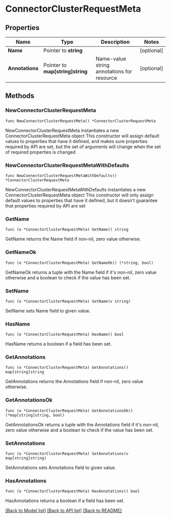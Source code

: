 # ConnectorClusterRequestMeta

## Properties

Name | Type | Description | Notes
------------ | ------------- | ------------- | -------------
**Name** | Pointer to **string** |  | [optional] 
**Annotations** | Pointer to **map[string]string** | Name-value string annotations for resource | [optional] 

## Methods

### NewConnectorClusterRequestMeta

`func NewConnectorClusterRequestMeta() *ConnectorClusterRequestMeta`

NewConnectorClusterRequestMeta instantiates a new ConnectorClusterRequestMeta object
This constructor will assign default values to properties that have it defined,
and makes sure properties required by API are set, but the set of arguments
will change when the set of required properties is changed

### NewConnectorClusterRequestMetaWithDefaults

`func NewConnectorClusterRequestMetaWithDefaults() *ConnectorClusterRequestMeta`

NewConnectorClusterRequestMetaWithDefaults instantiates a new ConnectorClusterRequestMeta object
This constructor will only assign default values to properties that have it defined,
but it doesn't guarantee that properties required by API are set

### GetName

`func (o *ConnectorClusterRequestMeta) GetName() string`

GetName returns the Name field if non-nil, zero value otherwise.

### GetNameOk

`func (o *ConnectorClusterRequestMeta) GetNameOk() (*string, bool)`

GetNameOk returns a tuple with the Name field if it's non-nil, zero value otherwise
and a boolean to check if the value has been set.

### SetName

`func (o *ConnectorClusterRequestMeta) SetName(v string)`

SetName sets Name field to given value.

### HasName

`func (o *ConnectorClusterRequestMeta) HasName() bool`

HasName returns a boolean if a field has been set.

### GetAnnotations

`func (o *ConnectorClusterRequestMeta) GetAnnotations() map[string]string`

GetAnnotations returns the Annotations field if non-nil, zero value otherwise.

### GetAnnotationsOk

`func (o *ConnectorClusterRequestMeta) GetAnnotationsOk() (*map[string]string, bool)`

GetAnnotationsOk returns a tuple with the Annotations field if it's non-nil, zero value otherwise
and a boolean to check if the value has been set.

### SetAnnotations

`func (o *ConnectorClusterRequestMeta) SetAnnotations(v map[string]string)`

SetAnnotations sets Annotations field to given value.

### HasAnnotations

`func (o *ConnectorClusterRequestMeta) HasAnnotations() bool`

HasAnnotations returns a boolean if a field has been set.


[[Back to Model list]](../README.md#documentation-for-models) [[Back to API list]](../README.md#documentation-for-api-endpoints) [[Back to README]](../README.md)


